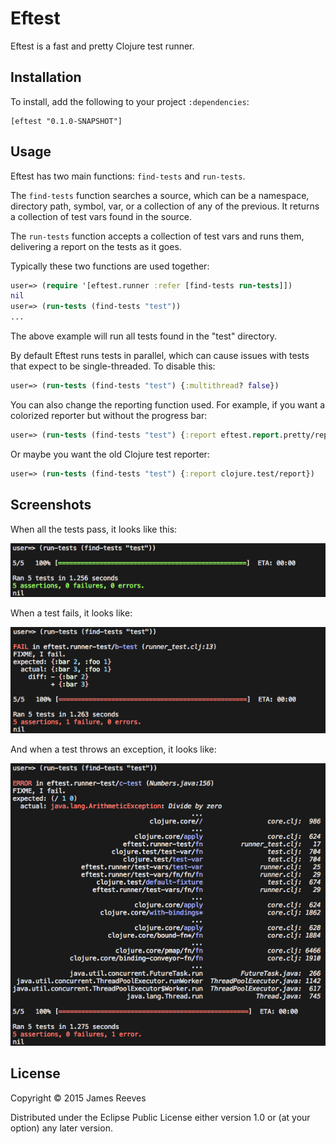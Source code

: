 # Eftest

Eftest is a fast and pretty Clojure test runner.

## Installation

To install, add the following to your project `:dependencies`:

    [eftest "0.1.0-SNAPSHOT"]

## Usage

Eftest has two main functions: `find-tests` and `run-tests`.

The `find-tests` function searches a source, which can be a namespace,
directory path, symbol, var, or a collection of any of the previous.
It returns a collection of test vars found in the source.

The `run-tests` function accepts a collection of test vars and runs
them, delivering a report on the tests as it goes.

Typically these two functions are used together:

```clojure
user=> (require '[eftest.runner :refer [find-tests run-tests]])
nil
user=> (run-tests (find-tests "test"))
...
```

The above example will run all tests found in the "test" directory.

By default Eftest runs tests in parallel, which can cause issues with
tests that expect to be single-threaded. To disable this:

```clojure
user=> (run-tests (find-tests "test") {:multithread? false})
```

You can also change the reporting function used. For example, if you
want a colorized reporter but without the progress bar:

```clojure
user=> (run-tests (find-tests "test") {:report eftest.report.pretty/report})
```

Or maybe you want the old Clojure test reporter:

```clojure
user=> (run-tests (find-tests "test") {:report clojure.test/report})
```

## Screenshots

When all the tests pass, it looks like this:

![Passing example](doc/passing-example.png)

When a test fails, it looks like:

![Failing example](doc/failing-example.png)

And when a test throws an exception, it looks like:

![Erroring example](doc/erroring-example.png)

## License

Copyright © 2015 James Reeves

Distributed under the Eclipse Public License either version 1.0 or (at
your option) any later version.

